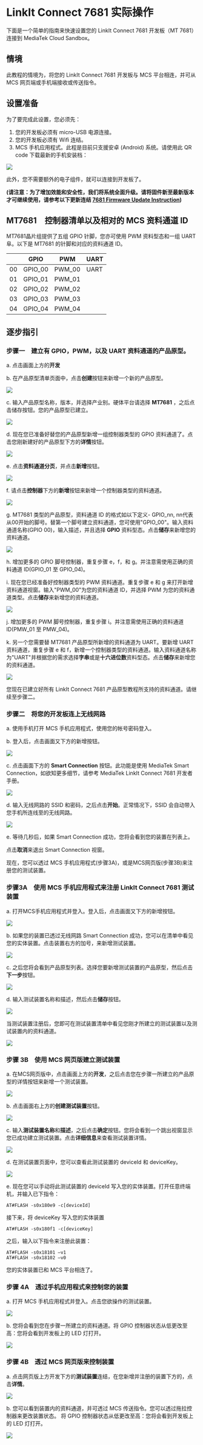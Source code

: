 # LinkIt Connect 7681 实际操作

下面是一个简单的指南来快速设置您的 LinkIt Connect 7681 开发板（MT 7681）连接到 MediaTek Cloud Sandbox。

## 情境
此教程的情境为，将您的 LinkIt Connect 7681 开发板与 MCS 平台相连，并可从 MCS 网页端或手机端接收或传送指令。


## 设置准备

为了要完成此设置，您必须先：

1. 您的开发板必须有 micro-USB 电源连接。
2. 您的开发板必须有 Wifi 连结。
3. MCS 手机应用程式。此程是目前只支援安卓 (Android) 系统。请使用此 QR code 下载最新的手机安装档：

![](../images/LinkIt_Connect/img_linkitconnect7681_00.png)

此外，您不需要额外的电子组件，就可以连接到开发板了。

**(请注意：为了增加效能和安全性，我们将系统全面升级。请将固件新至最新版本才可继续使用，请参考以下更新连结 [7681 Firmware Update Instruction](../7681_firmware_update/))**

## MT7681　控制器清单以及相对的 MCS 资料通道 ID
MT7681晶片组提供了五组 GPIO 针脚，您亦可使用 PWM 资料型态和一组 UART 阜。以下是 MT7681 的针脚和对应的资料通道 ID。

|  | GPIO | PWM | UART |
| -- | -- | -- | -- |
| 00 | GPIO_00 | PWM_00 | UART |
| 01 | GPIO_01 | PWM_01 |
| 02 | GPIO_02 | PWM_02 |
| 03 | GPIO_03 | PWM_03 |
| 04 | GPIO_04 | PWM_04 |


## 逐步指引

### 步骤一　建立有 GPIO，PWM，以及 UART 资料通道的产品原型。

a. 点击画面上方的**开发**

b. 在产品原型清单页面中，点击**创建**按钮来新增一个新的产品原型。

![](../images/LinkIt_Connect/img_linkitconnect7681_01.png)


c. 输入产品原型名称，版本，并选择产业别。硬体平台请选择 **MT7681** ，之后点击储存按钮。您的产品原型已建立。

![](../images/LinkIt_Connect/img_linkitconnect7681_02.png)


d. 现在您已准备好替您的产品原型新增一组控制器类型的 GPIO 资料通道了。点击您刚新建好的产品原型下方的**详情**按钮。

![](../images/LinkIt_Connect/img_linkitconnect7681_03.png)


e. 点击**资料通道分页**，并点击**新增**按钮。

![](../images/LinkIt_Connect/img_linkitconnect7681_04.png)




f. 请点击**控制器**下方的**新增**按钮来新增一个控制器类型的资料通道。

![](../images/LinkIt_Connect/img_linkitconnect7681_05.png)


g. MT7681 类型的产品原型，资料通道 ID 的格式如以下定义- GPIO_nn, nn代表从00开始的脚号。替第一个脚号建立资料通道，您可使用"GPIO_00"。输入资料通道名称(GPIO 00)，输入描述，并且选择 **GPIO** 资料型态。点击**储存**来新增您的资料通道。

![](../images/LinkIt_Connect/img_linkitconnect7681_06.png)



h. 增加更多的 GPIO 脚号控制器，重复步骤 e，f，和 g。并注意需使用正确的资料通道 ID(GPIO_01 至 GPIO_04)。

i. 现在您已经准备好控制器类型的 PWM 资料通道。重复步骤 e 和 g 来打开新增资料通道视窗。输入"PWM_00"为您的资料通道 ID，并选择 PWM 为您的资料通道类型。点击**储存**来新增您的资料通道。

![](../images/LinkIt_Connect/img_linkitconnect7681_07.png)


j. 增加更多的 PWM 脚号控制器，重复步骤 i。并注意需使用正确的资料通道 ID(PMW_01 至 PMW_04)。

k. 另一个您需要替 MT7681 产品原型所新增的资料通道为 UART。要新增 UART 资料通道，重复步骤 e 和 f，新增一个控制器类型的资料通道。输入资料通道名称为"UART"并根据您的需求选择**字串**或是**十六进位数**资料型态。点击**储存**来新增您的资料通道。

![](../images/LinkIt_Connect/img_linkitconnect7681_08.png)


您现在已建立好所有 LinkIt Connect 7681 产品原型教程所支持的资料通道。请继续至步骤二。


### 步骤二　将您的开发板连上无线网路

a. 使用手机打开 MCS 手机应用程式，使用您的帐号密码登入。

b. 登入后，点击画面又下方的新增按钮。

![](../images/LinkIt_Connect/img_linkitconnect7681_09.png)

c. 点击画面下方的 **Smart Connection** 按钮。此功能是使用 MediaTek Smart Connection，如欲知更多细节，请参考 MediaTek LinkIt Connect 7681 开发者手册。

![](../images/LinkIt_Connect/img_linkitconnect7681_10.png)

d. 输入无线网路的 SSID 和密码，之后点击**开始**。正常情况下，SSID 会自动带入您手机所连线至的无线网路。

![](../images/LinkIt_Connect/img_linkitconnect7681_11.png)

e. 等待几秒后，如果 Smart Connection 成功，您将会看到您的装置在列表上。

点击**取消**来退出 Smart Connection 视窗。

现在，您可以透过 MCS 手机应用程式(步骤3A)，或是MCS网页版(步骤3B)来注册您的测试装置。


### 步骤3A　使用 MCS 手机应用程式来注册 LinkIt Connect 7681 测试装置

a. 打开MCS手机应用程式并登入。登入后，点击画面又下方的新增按钮。

![](../images/LinkIt_Connect/img_linkitconnect7681_12.png)


b. 如果您的装置已透过无线网路 Smart Connection 成功，您可以在清单中看见您的实体装置。点击装置右方的加号，来新增测试装置。

![](../images/LinkIt_Connect/img_linkitconnect7681_13.png)

c. 之后您将会看到产品原型列表。选择您要新增测试装置的产品原型，然后点击**下一步**按钮。

![](../images/LinkIt_Connect/img_linkitconnect7681_14.png)

d. 输入测试装置名称和描述，然后点击**储存**按钮。

![](../images/LinkIt_Connect/img_linkitconnect7681_15.png)


当测试装置注册后，您即可在测试装置清单中看见您刚才所建立的测试装置以及测试装置内的资料通道。

![](../images/LinkIt_Connect/img_linkitconnect7681_16.png)

### 步骤 3B　使用 MCS 网页版建立测试装置
a. 在MCS网页版中，点击画面上方的**开发**，之后点击您在步骤一所建立的产品原型的详情按钮来新增一个测试装置。

![](../images/LinkIt_Connect/img_linkitconnect7681_17.png)


b. 点击画面右上方的**创建测试装置**按钮。

![](../images/LinkIt_Connect/img_linkitconnect7681_18.png)

c. 输入**测试装置名称**和**描述**，之后点击**确定**按钮。您将会看到一个跳出视窗显示您已成功建立测试装置。点击**详细信息**来查看测试装置详情。

![](../images/LinkIt_Connect/img_linkitconnect7681_19.png)


d. 在测试装置页面中，您可以查看此测试装置的 deviceId 和 deviceKey。

![](../images/LinkIt_Connect/img_linkitconnect7681_20.png)


e. 现在您可以手动将此测试装置的 deviceId 写入您的实体装置。打开任意终端机，并输入已下指令：

```
AT#FLASH -s0x180e9 -c[deviceId]
```
接下来，将 deviceKey 写入您的实体装置
```
AT#FLASH -s0x180f1 -c[deviceKey]
```
之后，输入以下指令来注册此装置：
```
AT#FLASH -s0x18101 –v1
AT#FLASH -s0x18102 –v0
```
您的实体装置已和 MCS 平台相连了。

### 步骤 4A　透过手机应用程式来控制您的装置

a. 打开 MCS 手机应用程式并登入。点击您欲操作的测试装置。

![](../images/LinkIt_Connect/img_linkitconnect7681_21.png)


b. 您将会看到您在步骤一所建立的资料通道。将 GPIO 控制器状态从低更改至高：您将会看到开发板上的 LED 灯打开。

![](../images/LinkIt_Connect/img_linkitconnect7681_22.png)

### 步骤 4B　透过 MCS 网页版来控制装置

a. 点击网页版上方开发下方的**测试装置**连结，在您新增并注册的装置下方的，点击**详情**。

![](../images/LinkIt_Connect/img_linkitconnect7681_23.png)

b. 您可以看到装置内的资料通道，并可透过 MCS 传送指令。您可以透过拖拉控制器来更改装置状态。 将 GPIO 控制器状态从低更改至高：您将会看到开发板上的 LED 灯打开。


![](../images/LinkIt_Connect/img_linkitconnect7681_24.png)


